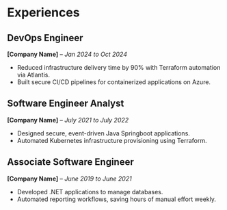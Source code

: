 # Experiences  

## DevOps Engineer  
**[Company Name]** – *Jan 2024 to Oct 2024*  
- Reduced infrastructure delivery time by 90% with Terraform automation via Atlantis.  
- Built secure CI/CD pipelines for containerized applications on Azure.  

## Software Engineer Analyst  
**[Company Name]** – *July 2021 to July 2022*  
- Designed secure, event-driven Java Springboot applications.  
- Automated Kubernetes infrastructure provisioning using Terraform.  

## Associate Software Engineer  
**[Company Name]** – *June 2019 to June 2021*  
- Developed .NET applications to manage databases.  
- Automated reporting workflows, saving hours of manual effort weekly.  
